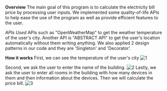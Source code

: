 **Overview**
The main goal of this program is to calculate the electricity bill price by processing user inputs. 
We implemented some quality-of-life APIs to help ease the use of the program as well as provide efficient 
features to the user. 

*APIs Used*
APIs such as "OpenWeatherMap" to get the weather temperature of the user's city.
Another API is "ABSTRACT API" to get the user's location automatically without them writing anything.
We also applied 2 design patterns in our code and they are 'Singleton' and 'Decorator'.

**How it works** 
First, we can see the temperature of the user's city
![1](https://github.com/Electricity-Consumption-Monitor/Electricity-Consumption-Monitor-App/assets/98516524/cf473814-d223-44df-8993-88dba6a4c1d8)

Second, we ask the user to enter the name of the building.
![2](https://github.com/Electricity-Consumption-Monitor/Electricity-Consumption-Monitor-App/assets/98516524/ce661293-af6b-4584-abe6-9de0333cf6b3)
Lastly, we ask the user to enter all rooms in the building with how many devices in them
and then information about the devices. Then we will calculate the price bill.
![3](https://github.com/Electricity-Consumption-Monitor/Electricity-Consumption-Monitor-App/assets/98516524/ac7eb322-367d-4e4d-a9a3-d49bea6557b2)
